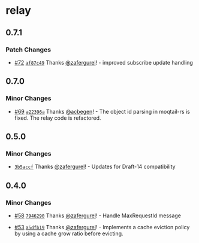 # relay

## 0.7.1

### Patch Changes

- [#72](https://github.com/moqtail/moqtail/pull/72) [`af87c49`](https://github.com/moqtail/moqtail/commit/af87c49ee21cf255a0d47e218e793f58aa5ecadb) Thanks [@zafergurel](https://github.com/zafergurel)! - improved subscribe update handling

## 0.7.0

### Minor Changes

- [#69](https://github.com/moqtail/moqtail/pull/69) [`a22396a`](https://github.com/moqtail/moqtail/commit/a22396a9e891b2424a14b2ad18682473f890093d) Thanks [@acbegen](https://github.com/acbegen)! - The object id parsing in moqtail-rs is fixed.
  The relay code is refactored.

## 0.5.0

### Minor Changes

- [`3b5accf`](https://github.com/moqtail/moqtail/commit/3b5accf65d01bf264db64aaecd7a6215adc5ab4a) Thanks [@zafergurel](https://github.com/zafergurel)! - Updates for Draft-14 compatibility

## 0.4.0

### Minor Changes

- [#58](https://github.com/streaming-university/moqtail/pull/58) [`7946290`](https://github.com/streaming-university/moqtail/commit/7946290b732367bac5bd2f81144c470f173c95b6) Thanks [@zafergurel](https://github.com/zafergurel)! - Handle MaxRequestId message

- [#53](https://github.com/streaming-university/moqtail/pull/53) [`a5dfb19`](https://github.com/streaming-university/moqtail/commit/a5dfb196c1aab46f0183e5c70fd7193953dfd108) Thanks [@zafergurel](https://github.com/zafergurel)! - Implements a cache eviction policy by using a cache grow ratio before evicting.
